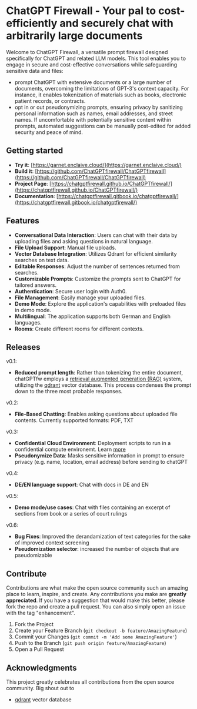# ChatGPT Firewall - Your pal to cost-efficiently and securely chat with arbitrarily large documents

Welcome to ChatGPT Firewall, a versatile prompt firewall designed specifically for ChatGPT and related LLM models. This tool enables you to engage in secure and cost-effective conversations while safeguarding sensitive data and files:

- prompt ChatGPT with extensive documents or a large number of documents, overcoming the limitations of GPT-3's context capacity. For instance, it enables tokenization of materials such as books, electronic patient records, or contracts.
- opt in or out pseudonymizing prompts, ensuring privacy by sanitizing personal information such as names, email addresses, and street names. If uncomfortable with potentially sensitive content within prompts, automated suggestions can be manually post-edited for added security and peace of mind.
 
## Getting started

- **Try it**: [https://garnet.enclaive.cloud/](https://garnet.enclaive.cloud/)
- **Build it**: [https://github.com/ChatGPTfirewall/ChatGPTfirewall](https://github.com/ChatGPTfirewall/ChatGPTfirewall)
- **Project Page**: [https://chatgptfirewall.github.io/ChatGPTfirewall/](https://chatgptfirewall.github.io/ChatGPTfirewall/)
- **Documentation**: [https://chatgptfirewall.gitbook.io/chatgptfirewall/](https://chatgptfirewall.gitbook.io/chatgptfirewall/)


## Features

- **Conversational Data Interaction**: Users can chat with their data by uploading files and asking questions in natural language.
- **File Upload Support**: Manual file uploads.
- **Vector Database Integration**: Utilizes Qdrant for efficient similarity searches on text data.
- **Editable Responses**: Adjust the number of sentences returned from searches.
- **Customizable Prompts**: Customize the prompts sent to ChatGPT for tailored answers.
- **Authentication**: Secure user login with Auth0.
- **File Management**: Easily manage your uploaded files.
- **Demo Mode**: Explore the application's capabilities with preloaded files in demo mode.
- **Multilingual**: The application supports both German and English languages.
- **Rooms**: Create different rooms for different contexts.

## Releases 

v0.1:

- **Reduced prompt length**: Rather than tokenizing the entire document, chatGPTfw employs a [retrieval augmented generation (RAG)](https://qdrant.tech/articles/what-is-rag-in-ai/)  system, utilizing the [qdrant](https://qdrant.tech/) vector database. This process condenses the prompt down to the three most probable responses.
  
v0.2:
- **File-Based Chatting**: Enables asking questions about uploaded file contents. Currently supported formats: PDF, TXT

v0.3:
- **Confidential Cloud Environment**: Deployment scripts to run in a confidential compute environemt. Learn  [more](https://enclaive.io/)
- **Pseudonymize Data**: Masks sensitive information in prompt to ensure privacy (e.g. name, location, email address) before sending to chatGPT

v0.4:
- **DE/EN language support**: Chat with docs in DE and EN

v0.5:
- **Demo mode/use cases**: Chat with files containing an excerpt of sections from book or a series of court rulings

v0.6:
- **Bug Fixes**: Improved the derandamization of text categories for the sake of improved context screening
- **Pseudomization selector**: increased the number of objects that are pseudomizable

## Contribute

Contributions are what make the open source community such an amazing place to learn, inspire, and create. Any contributions you make are **greatly appreciated**. If you have a suggestion that would make this better, please fork the repo and create a pull request. You can also simply open an issue with the tag "enhancement".

1. Fork the Project
2. Create your Feature Branch (`git checkout -b feature/AmazingFeature`)
3. Commit your Changes (`git commit -m 'Add some AmazingFeature'`)
4. Push to the Branch (`git push origin feature/AmazingFeature`)
5. Open a Pull Request

## Acknowledgments

This project greatly celebrates all contributions from the open source community. Big shout out to

- [qdrant](https://qdrant.tech/) vector database
